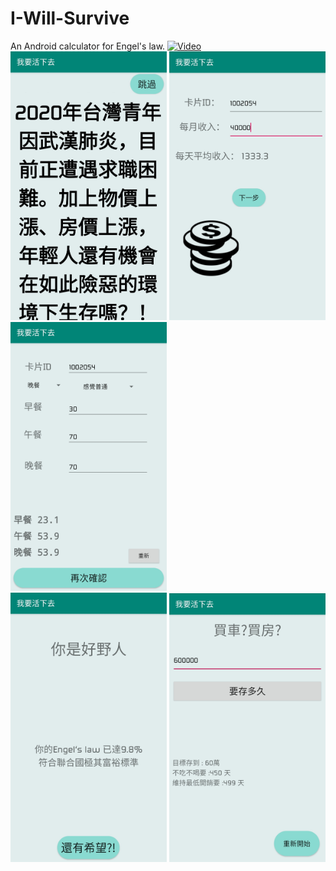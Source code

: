 # I-Will-Survive
An Android calculator for Engel's law.
[![Video](https://github.com/BNSC1/I-Will-Survive/preview1.jpg)](https://www.youtube.com/watch?v=5rrL1KAv7_w) <br>
<img src="preview1.jpg" alt="preview1" width="250"/> <img src="preview2.jpg" alt="preview2" width="250"/> <img src="preview3.jpg" alt="preview3" width="250"/><br>
<img src="preview4.jpg" alt="preview4" width="250"/> <img src="preview5.jpg" alt="preview5" width="250"/>